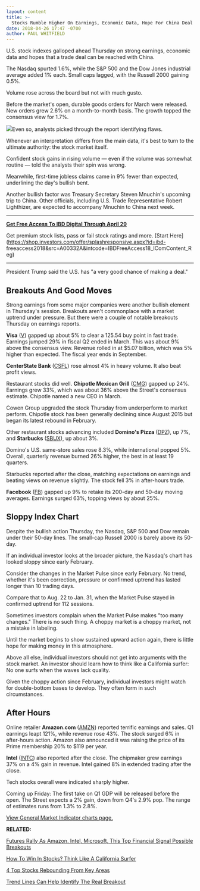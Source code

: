 ```yaml
---
layout: content
title: >-
  Stocks Rumble Higher On Earnings, Economic Data, Hope For China Deal
date: 2018-04-26 17:47 -0700
author: PAUL WHITFIELD
---
```






U.S. stock indexes galloped ahead Thursday on strong earnings, economic data and hopes that a trade deal can be reached with China.




The Nasdaq spurted 1.6%, while the S&P 500 and the Dow Jones industrial average added 1% each. Small caps lagged, with the Russell 2000 gaining 0.5%.


Volume rose across the board but not with much gusto.


Before the market's open, durable goods orders for March were released. New orders grew 2.6% on a month-to-month basis. The growth topped the consensus view for 1.7%.


![](https://www.investors.com/wp-content/uploads/2018/04/MP042618-228x300.jpg)Even so, analysts picked through the report identifying flaws.


Whenever an interpretation differs from the main data, it's best to turn to the ultimate authority: the stock market itself.


Confident stock gains in rising volume — even if the volume was somewhat routine — told the analysts their spin was wrong.


Meanwhile, first-time jobless claims came in 9% fewer than expected, underlining the day's bullish bent.


Another bullish factor was Treasury Secretary Steven Mnuchin's upcoming trip to China. Other officials, including U.S. Trade Representative Robert Lighthizer, are expected to accompany Mnuchin to China next week.




---


**[Get Free Access To IBD Digital Through April 29](https://shop.investors.com/offer/splashresponsive.aspx?id=ibd-freeaccess2018&src=A00332A&intcode=IBDFreeAccess18_IComContent_Reg)**  

Get premium stock lists, pass or fail stock ratings and more. [Start Here](https://shop.investors.com/offer/splashresponsive.aspx?id=ibd- freeaccess2018&src=A00332A&intcode=IBDFreeAccess18_IComContent_Reg)


---


President Trump said the U.S. has "a very good chance of making a deal."


Breakouts And Good Moves
------------------------


Strong earnings from some major companies were another bullish element in Thursday's session. Breakouts aren't commonplace with a market uptrend under pressure. But there were a couple of notable breakouts Thursday on earnings reports.



**Visa** ([V](https://research.investors.com/quote.aspx?symbol=V)) gapped up about 5% to clear a 125.54 buy point in fast trade. Earnings jumped 29% in fiscal Q2 ended in March. This was about 9% above the consensus view. Revenue rolled in at $5.07 billion, which was 5% higher than expected. The fiscal year ends in September.


**CenterState Bank** ([CSFL](https://research.investors.com/quote.aspx?symbol=CSFL)) rose almost 4% in heavy volume. It also beat profit views.


Restaurant stocks did well. **Chipotle Mexican Grill** ([CMG](https://research.investors.com/quote.aspx?symbol=CMG)) gapped up 24%. Earnings grew 33%, which was about 36% above the Street's consensus estimate. Chipotle named a new CEO in March.


Cowen Group upgraded the stock Thursday from underperform to market perform. Chipotle stock has been generally declining since August 2015 but began its latest rebound in February.


Other restaurant stocks advancing included **Domino's Pizza** ([DPZ](https://research.investors.com/quote.aspx?symbol=DPZ)), up 7%, and **Starbucks** ([SBUX](https://research.investors.com/quote.aspx?symbol=SBUX)), up about 3%.


Domino's U.S. same-store sales rose 8.3%, while international popped 5%. Overall, quarterly revenue burned 26% higher, the best in at least 19 quarters.


Starbucks reported after the close, matching expectations on earnings and beating views on revenue slightly. The stock fell 3% in after-hours trade.


**Facebook** ([FB](https://research.investors.com/quote.aspx?symbol=FB)) gapped up 9% to retake its 200-day and 50-day moving averages. Earnings surged 63%, topping views by about 25%.


Sloppy Index Chart
------------------


Despite the bullish action Thursday, the Nasdaq, S&P 500 and Dow remain under their 50-day lines. The small-cap Russell 2000 is barely above its 50-day.


If an individual investor looks at the broader picture, the Nasdaq's chart has looked sloppy since early February.


Consider the changes in the Market Pulse since early February. No trend, whether it's been correction, pressure or confirmed uptrend has lasted longer than 10 trading days.


Compare that to Aug. 22 to Jan. 31, when the Market Pulse stayed in confirmed uptrend for 112 sessions.


Sometimes investors complain when the Market Pulse makes "too many changes." There is no such thing. A choppy market is a choppy market, not a mistake in labeling.


Until the market begins to show sustained upward action again, there is little hope for making money in this atmosphere.


Above all else, individual investors should not get into arguments with the stock market. An investor should learn how to think like a California surfer: No one surfs when the waves lack quality.


Given the choppy action since February, individual investors might watch for double-bottom bases to develop. They often form in such circumstances.


After Hours
-----------


Online retailer **Amazon.com** ([AMZN](https://research.investors.com/quote.aspx?symbol=AMZN)) reported terrific earnings and sales. Q1 earnings leapt 121%, while revenue rose 43%. The stock surged 6% in after-hours action. Amazon also announced it was raising the price of its Prime membership 20% to $119 per year.


**Intel** ([INTC](https://research.investors.com/quote.aspx?symbol=INTC)) also reported after the close. The chipmaker grew earnings 37% on a 4% gain in revenue. Intel gained 8% in extended trading after the close.


Tech stocks overall were indicated sharply higher.


Coming up Friday: The first take on Q1 GDP will be released before the open. The Street expects a 2% gain, down from Q4's 2.9% pop. The range of estimates runs from 1.3% to 2.8%.


[View General Market Indicator charts page.](https://www.investors.com/wp-content/uploads/2018/04/IBD2604152526GMI.pdf)


**RELATED:**


[Futures Rally As Amazon, Intel, Microsoft, This Top Financial Signal Possible Breakouts](https://www.investors.com/market-trend/stock-market-today/stock-futures-soar-amazon-intel-microsoft-signal-breakouts/)


[How To Win In Stocks? Think Like A California Surfer](https://www.investors.com/how-to-invest/investors-corner/the-m-in-can-slim-why-market-direction-is-key-to-winning-in-stocks/)


[4 Top Stocks Rebounding From Key Areas](https://www.investors.com/stock-lists/sector-leaders/netflix-stock-key-support-stock-market/)


[Trend Lines Can Help Identify The Real Breakout](https://www.investors.com/how-to-invest/investors-corner/when-to-buy-growth-stocks-draw-a-trend-line-across-handle-for-early-buy-point/)




